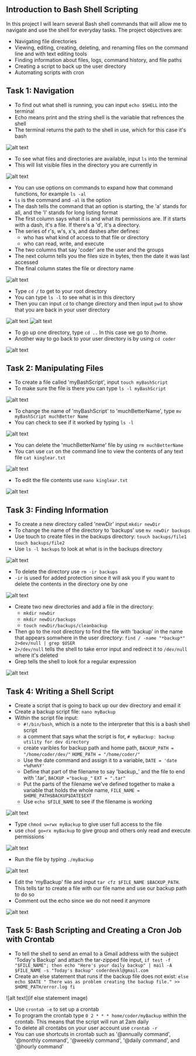 ## Introduction to Bash Shell Scripting

In this project I will learn several Bash shell commands that will allow me to navigate and use the shell for everyday tasks. The project objectives are:
* Navigating file directories
* Viewing, editing, creating, deleting, and renaming files on the command line and with text editing tools
* Finding information about files, logs, command history, and file paths
* Creating a script to back up the user directory
* Automating scripts with cron

## Task 1: Navigation
* To find out what shell is running, you can input `echo $SHELL` into the terminal
* Echo means print and the string shell is the variable that refrences the shell
* The terminal returns the path to the shell in use, which for this case it's bash

![alt text](https://github.com/Nathan-Reynolds09/Cybersecurity-Portfolio/blob/d2b8157d8564ace4907ffc71f9562baf5d57902f/Introduction%20to%20Bash%20Shell%20Scripting/Images/echo%20shell.png)

* To see what files and directories are available, input `ls` into the terminal
* This will list visible files in the directory you are currently in

![alt text](https://github.com/Nathan-Reynolds09/Cybersecurity-Portfolio/blob/d2b8157d8564ace4907ffc71f9562baf5d57902f/Introduction%20to%20Bash%20Shell%20Scripting/Images/ls.png)

* You can use options on commands to expand how that command functions, for example `ls -al`
* `ls` is the command and `-al` is the option
* The dash tells the command that an option is starting, the 'a' stands for all, and the 'l' stands for long listing format
* The first column says what it is and what its permissions are. If it starts with a dash, it's a file. If there's a 'd', it's a directory.
* The series of r's, w's, x's, and dashes after defines:
  * who has what kind of access to that file or directory
  * who can read, write, and execute
* The two columns that say 'coder' are the user and the groups
* The next column tells you the files size in bytes, then the date it was last accessed
* The final column states the file or directory name

![alt text](https://github.com/Nathan-Reynolds09/Cybersecurity-Portfolio/blob/d2b8157d8564ace4907ffc71f9562baf5d57902f/Introduction%20to%20Bash%20Shell%20Scripting/Images/ls%20-al.png)
  
* Type `cd /` to get to your root directory
* You can type `ls -l` to see what is in this directory
* Then you can input `cd` to change directory and then input `pwd` to show that you are back in your user directory

![alt text](https://github.com/Nathan-Reynolds09/Cybersecurity-Portfolio/blob/d2b8157d8564ace4907ffc71f9562baf5d57902f/Introduction%20to%20Bash%20Shell%20Scripting/Images/cd%201.png)
![alt text](https://github.com/Nathan-Reynolds09/Cybersecurity-Portfolio/blob/d2b8157d8564ace4907ffc71f9562baf5d57902f/Introduction%20to%20Bash%20Shell%20Scripting/Images/cd%202.png)

* To go up one directory, type `cd ..` In this case we go to /home.
* Another way to go back to your user directory is by using `cd coder`

![alt text](https://github.com/Nathan-Reynolds09/Cybersecurity-Portfolio/blob/d2b8157d8564ace4907ffc71f9562baf5d57902f/Introduction%20to%20Bash%20Shell%20Scripting/Images/cd%20...png)

## Task 2: Manipulating Files
* To create a file called 'myBashScript', input `touch myBashScript`
* To make sure the file is there you can type `ls -l myBashScript`

![alt text](https://github.com/Nathan-Reynolds09/Cybersecurity-Portfolio/blob/9d0d63339e4858fec5c4a614e495940fb283258d/Introduction%20to%20Bash%20Shell%20Scripting/Images/touch.png)

* To change the name of 'myBashScript' to 'muchBetterName', type `mv myBashScript muchBetter Name`
* You can check to see if it worked by typing `ls -l`

![alt text](https://github.com/Nathan-Reynolds09/Cybersecurity-Portfolio/blob/9d0d63339e4858fec5c4a614e495940fb283258d/Introduction%20to%20Bash%20Shell%20Scripting/Images/change%20name.png)

* You can delete the 'muchBetterName' file by using `rm muchBetterName`
* You can use `cat` on the command line to view the contents of any text file `cat kinglear.txt`

![alt text](https://github.com/Nathan-Reynolds09/Cybersecurity-Portfolio/blob/9d0d63339e4858fec5c4a614e495940fb283258d/Introduction%20to%20Bash%20Shell%20Scripting/Images/view%20file.png)

* To edit the file contents use `nano kinglear.txt`

![alt text](https://github.com/Nathan-Reynolds09/Cybersecurity-Portfolio/blob/9d0d63339e4858fec5c4a614e495940fb283258d/Introduction%20to%20Bash%20Shell%20Scripting/Images/edit%20file.png)

## Task 3: Finding Information
* To create a new directory called 'newDir' input `mkdir newDir`
* To change the name of the directory to 'backups' use `mv newDir backups`
* Use touch to create files in the backups directory: `touch backups/file1` `touch backups/file2`
* Use `ls -l backups` to look at what is in the backups directory

![alt text](https://github.com/Nathan-Reynolds09/Cybersecurity-Portfolio/blob/32c511c5cb8b105b6a2ff51f8c66f9c5428a0a6d/Introduction%20to%20Bash%20Shell%20Scripting/Images/backups%20directory.png)

* To delete the directory use `rm -ir backups`
* `-ir` is used for added protection since it will ask you if you want to delete the contents in the directory one by one

![alt text](https://github.com/Nathan-Reynolds09/Cybersecurity-Portfolio/blob/32c511c5cb8b105b6a2ff51f8c66f9c5428a0a6d/Introduction%20to%20Bash%20Shell%20Scripting/Images/delete%20backups.png)

* Create two new directories and add a file in the directory:
  * `mkdir newDir`
  * `mkdir newDir/backups`
  * `touch newDir/backups/cleanbackup`
* Then go to the root directory to find the file with 'backup' in the name that appears somwhere in the user directory: `find / -name "*backup*" 2>dev/null | grep $USER`
* `2>/dev/null` tells the shell to take error input and redirect it to `/dev/null` where it's deleted
* Grep tells the shell to look for a regular expression

![alt text](https://github.com/Nathan-Reynolds09/Cybersecurity-Portfolio/blob/32c511c5cb8b105b6a2ff51f8c66f9c5428a0a6d/Introduction%20to%20Bash%20Shell%20Scripting/Images/find%20file.png)

## Task 4: Writing a Shell Script
* Create a script that is going to back up our dev directory and email it
* Create a backup script file: `nano myBackup`
* Within the script file input:
  * `#!/bin/bash`, which is a note to the interpreter that this is a bash shell script
  * a comment that says what the script is for, `# myBackup: backup utility for dev directory`
  * create varibles for backup path and home path, `BACKUP_PATH = "/home/coder/dev/"` `HOME_PATH = "/home/coder/"`
  * Use the date command and assign it to a variable, `DATE = 'date +%d%m%Y'`
  * Define that part of the filename to say 'backup_' and the file to end with '.tar', `BACKUP ="backup_"` `EXT = ".tar"`
  * Put the parts of the filename we've defined together to make a variable that holds the whole name, `FILE_NAME = $HOME_PATH$BACKUP$DATE$EXT`
  * Use `echo $FILE_NAME` to see if the filename is working

![alt text](https://github.com/Nathan-Reynolds09/Cybersecurity-Portfolio/blob/99454fe3eb2856d58b96fd993c4ba55100da151c/Introduction%20to%20Bash%20Shell%20Scripting/Images/myBackup%20script%20file.png)

* Type `chmod u=rwx myBackup` to give user full access to the file
* use `chod go=rx myBackup` to give group and others only read and execute permissions

![alt text](https://github.com/Nathan-Reynolds09/Cybersecurity-Portfolio/blob/99454fe3eb2856d58b96fd993c4ba55100da151c/Introduction%20to%20Bash%20Shell%20Scripting/Images/permissions.png)

* Run the file by typing `./myBackup`

![alt text](https://github.com/Nathan-Reynolds09/Cybersecurity-Portfolio/blob/99454fe3eb2856d58b96fd993c4ba55100da151c/Introduction%20to%20Bash%20Shell%20Scripting/Images/run%20file.png)

* Edit the 'myBackup' file and input `tar cfz $FILE_NAME $BACKUP_PATH`. This tells tar to create a file with our file name and use our backup path to do so
* Comment out the echo since we do not need it anymore

![alt text](https://github.com/Nathan-Reynolds09/Cybersecurity-Portfolio/blob/99454fe3eb2856d58b96fd993c4ba55100da151c/Introduction%20to%20Bash%20Shell%20Scripting/Images/tar.png)

## Task 5: Bash Scripting and Creating a Cron Job with Crontab
* To tell the shell to send an email to a Gmail address with the subject 'Today's Backup' and attach the tar-zipped file input, `if test -f "$FILE_NAME"; then echo "Here's your daily backup" | mail -A $FILE_NAME -s "Today's Backup" coderdevkl@gmail.com`
* Create an else statement that runs if the backup file does not exist: `else echo $DATE " There was as problem creating the backup file." >> $HOME_PATH/error.log fi`

![alt text](if else statement image)

* Use `crontab -e` to set up a crontab
* To program the crontab type `0 2 * * * home/coder/myBackup` within the crontab. This means that the script will run at 2am daily
* To delete all crontabs on your user account use `crontab -r`
* You can use shortcuts in crontab such as '@annually command', '@monthly command', '@weekly command', '@daily command', and '@hourly command'


